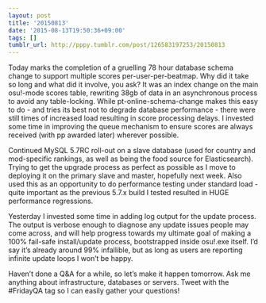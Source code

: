 ```yaml
---
layout: post
title: '20150813'
date: '2015-08-13T19:50:36+09:00'
tags: []
tumblr_url: http://pppy.tumblr.com/post/126583197253/20150813
---
```

Today marks the completion of a gruelling 78 hour database schema change to support multiple scores per-user-per-beatmap. Why did it take so long and what did it involve, you ask? It was an index change on the main osu!-mode scores table, rewriting 38gb of data in an asynchronous process to avoid any table-locking. While pt-online-schema-change makes this easy to do - and tries its best not to degrade database performance - there were still times of increased load resulting in score processing delays. I invested some time in improving the queue mechanism to ensure scores are always received (with pp awarded later) wherever possible.

Continued MySQL 5.7RC roll-out on a slave database (used for country and mod-specific rankings, as well as being the food source for Elasticsearch). Trying to get the upgrade process as perfect as possible as I move to deploying it on the primary slave and master, hopefully next week. Also used this as an opportunity to do performance testing under standard load - quite important as the previous 5.7.x build I tested resulted in HUGE performance regressions.

Yesterday I invested some time in adding log output for the update process. The output is verbose enough to diagnose any update issues people may come across, and will help progress towards my ultimate goal of making a 100% fail-safe install/update process, bootstrapped inside osu!.exe itself. I’d say it’s already around 99% infallible, but as long as users are reporting infinite update loops I won’t be happy.

Haven’t done a Q&A for a while, so let’s make it happen tomorrow. Ask me anything about infrastructure, databases or servers. Tweet with the #FridayQA tag so I can easily gather your questions!
